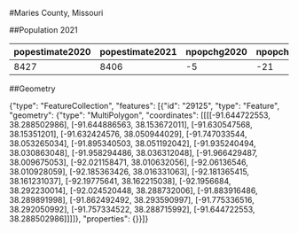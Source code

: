 #Maries County, Missouri

##Population 2021

| popestimate2020 | popestimate2021 | npopchg2020 | npopchg2021 | births2020 | births2021 | deaths2020 | deaths2021 | naturalchg2020 | naturalchg2021 | internationalmig2020 | internationalmig2021 | domesticmig2020 | domesticmig2021 | netmig2020 | netmig2021 |  rbirth2021  |  rdeath2021  | rnaturalchg2021 | rinternationalmig2021 | rdomesticmig2021 | rnetmig2021  |
|-----------------|-----------------|-------------|-------------|------------|------------|------------|------------|----------------|----------------|----------------------|----------------------|-----------------|-----------------|------------|------------|--------------|--------------|-----------------|-----------------------|------------------|--------------|
| 8427            | 8406            | -5          | -21         | 25         | 95         | 45         | 133        | -20            | -38            | 0                    | 3                    | 16              | 12              | 16         | 15         | 11.287352225 | 15.802293115 | -4.51494089     | 0.3564427018          | 1.4257708073     | 1.7822135092|

##Geometry

{"type": "FeatureCollection", "features": [{"id": "29125", "type": "Feature", "geometry": {"type": "MultiPolygon", "coordinates": [[[[-91.644722553, 38.288502986], [-91.644886563, 38.153672011], [-91.630547568, 38.15351201], [-91.632424576, 38.050944029], [-91.747033544, 38.053265034], [-91.895340503, 38.051192042], [-91.935240494, 38.030863048], [-91.958294486, 38.036312048], [-91.966429487, 38.009675053], [-92.021158471, 38.010632056], [-92.06136546, 38.010928059], [-92.185363426, 38.016331063], [-92.181365415, 38.161231037], [-92.19775641, 38.162215038], [-92.1956684, 38.292230014], [-92.024520448, 38.288732006], [-91.883916486, 38.289891998], [-91.862492492, 38.293590997], [-91.775336516, 38.292050992], [-91.757334522, 38.288715992], [-91.644722553, 38.288502986]]]]}, "properties": {}}]}

